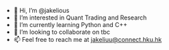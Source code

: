 - 👋 Hi, I’m @jakelious
- 👀 I’m interested in Quant Trading and Research
- 🌱 I’m currently learning Python and C++
- 💞️ I’m looking to collaborate on tbc
- 📫 Feel free to reach me at jakeliuu@connect.hku.hk

<!---
jakelious/jakelious is a ✨ special ✨ repository because its `README.md` (this file) appears on your GitHub profile.
You can click the Preview link to take a look at your changes.
--->
